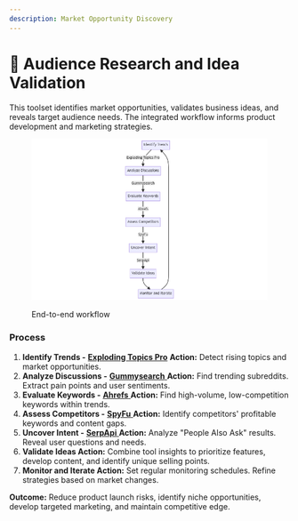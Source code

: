 ```yaml
---
description: Market Opportunity Discovery
---
```


# 📑 Audience Research and Idea Validation

This toolset identifies market opportunities, validates business ideas, and reveals target audience needs. The integrated workflow informs product development and marketing strategies.

<figure><img src="../.gitbook/assets/audience-research.png" alt=""><figcaption><p>End-to-end workflow</p></figcaption></figure>

### Process

1. **Identify Trends -** [**Exploding Topics Pro**](https://explodingtopics.com) **Action:** Detect rising topics and market opportunities.
2. **Analyze Discussions -** [**Gummysearch** ](https://gummysearch.com)**Action:** Find trending subreddits. Extract pain points and user sentiments.
3. **Evaluate Keywords -** [**Ahrefs** ](https://ahrefs.com)**Action:** Find high-volume, low-competition keywords within trends.
4. **Assess Competitors -** [**SpyFu** ](https://www.spyfu.com)**Action:** Identify competitors' profitable keywords and content gaps.
5. **Uncover Intent -** [**SerpApi** ](https://serpapi.com)**Action:** Analyze "People Also Ask" results. Reveal user questions and needs.
6. **Validate Ideas Action:** Combine tool insights to prioritize features, develop content, and identify unique selling points.
7. **Monitor and Iterate Action:** Set regular monitoring schedules. Refine strategies based on market changes.

**Outcome:** Reduce product launch risks, identify niche opportunities, develop targeted marketing, and maintain competitive edge.
